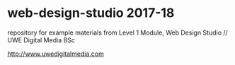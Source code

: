 # web-design-studio 2017-18

repository for example materials from Level 1 Module, Web Design Studio // UWE Digital Media BSc

http://www.uwedigitalmedia.com
